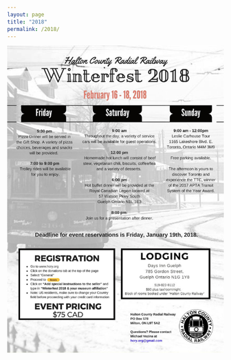 ```yaml
---
layout: page
title: "2018"
permalink: /2018/
---
```



![Winterfest 2018](/assets/images/past/2018.jpg)




